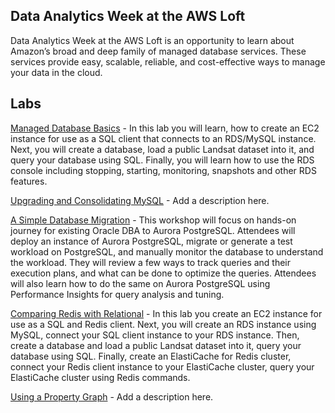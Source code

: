 ## Data Analytics Week at the AWS Loft

Data Analytics Week at the AWS Loft is an opportunity to learn about Amazon’s broad and deep family of managed database services. These services provide easy, scalable, reliable, and cost-effective ways to manage your data in the cloud.

## Labs

[Managed Database Basics](https://github.com/wrbaldwin/db-week/blob/master/Labs/managed-database-basics.md) - In this lab you will learn, how to create an EC2 instance for use as a SQL client that connects to an RDS/MySQL instance. Next, you will create a database, load a public Landsat dataset into it, and query your database using SQL. Finally, you will learn how to use the RDS console including stopping, starting, monitoring, snapshots and other RDS features.

[Upgrading and Consolidating MySQL](https://github.com/wrbaldwin/db-week/blob/master/Labs/upgrading-and-consolidating-mySQL) - Add a description here.

[A Simple Database Migration](https://github.com/wrbaldwin/db-week/blob/master/Labs/a-simple-database-migration) - This workshop will focus on hands-on journey for existing Oracle DBA to Aurora PostgreSQL. Attendees will deploy an instance of Aurora PostgreSQL, migrate or generate a test workload on PostgreSQL, and manually monitor the database to understand the workload. They will review a few ways to track queries and their execution plans, and what can be done to optimize the queries. Attendees will also learn how to do the same on Aurora PostgreSQL using Performance Insights for query analysis and tuning.

[Comparing Redis with Relational](https://github.com/wrbaldwin/db-week/blob/master/Labs/comparing-redis-with-relational) - In this lab you create an EC2 instance for use as a SQL and Redis client. Next, you will create an RDS instance using MySQL, connect your SQL client instance to your RDS instance. Then, create a database and load a public Landsat dataset into it, query your database using SQL. Finally, create an ElastiCache for Redis cluster, connect your Redis client instance to your ElastiCache cluster, query your ElastiCache cluster using Redis commands.



[Using a Property Graph](https://github.com/paulfryer/neptune-developer-workshop/blob/master/Labs/Airports/README.md) - 
Add a description here.
